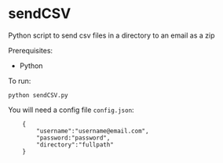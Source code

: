 # sendCSV
Python script to send csv files in a directory to an email as a zip

Prerequisites:

* Python

To run:
	
`python sendCSV.py`

You will need a config file `config.json`:
```
	{
		"username":"username@email.com",
		"password:"password",
		"directory":"fullpath"
	}
```

